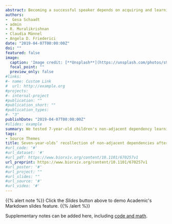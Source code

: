 ```yaml
---
abstract: Becoming a successful speaker depends on acquiring and learning grammatical dependencies between neighboring and non-neighboring linguistic elements (non-adjacent dependencies; NADs). Previous studies have demonstrated children’s and adults’ ability to distinguish NADs from NAD violations right after familiarization. However, demonstrating NAD-recollection and processing after retention is crucial to demonstrate NAD-learning. We tested 7-year-old’s NAD-learning in a natural, non-native language on one day and NAD-recollection on the next day by means of event-related potentials (ERPs). Our results revealed ERPs with a more positive amplitude to NAD violations than correct NADs after familiarization on day one, but ERPs with a more negative amplitude to NAD violations on day two. This change from more positive to more negative ERPs to NAD violations possibly indicates that children’s representations of NADs changed during an overnight retention period, potentially associated with children’s NAD-learning. Indeed, both ERP patterns (i.e., day one positive, day two negative) were related to stronger behavioral improvement (i.e., more correct answers on day two compared to day one) in a grammaticality judgment task from day one to day two. We suggest these findings to indicate that children showing more correct answers at day two, compared to day one, successfully built associative representations of NADs on day one and then successfully strengthened these associations during overnight retention, revealing NAD-recollection on day two. The present results suggest that 7-year-olds readily track NADs in a natural, non-native language and are able to show recollection after a retention period involving sleep, providing strong evidence of NAD-recollection.
authors:
-  Gesa Schaadt
- admin
- R. Muralikrishnan
- Claudia Männel
- Angela D. Friederici
date: "2019-04-07T00:00:00Z"
doi: ""
featured: false
image:
  caption: 'Image credit: [**Unsplash**](https://unsplash.com/photos/s9CC2SKySJM)'
  focal_point: ""
  preview_only: false
#links:
#- name: Custom Link
#  url: http://example.org
#projects:
#- internal-project
#publication: ""
#publication_short: ""
#publication_types:
#- "3"
publishDate: "2019-04-07T00:00:00Z"
#slides: example
summary: We tested 7-year-old children's non-adjacent dependency learning in a foreign language before and after sleep using ERPs
tags:
- Source Themes
title: Seven-year-olds’ recollection of non-adjacent dependencies after overnight retention
#url_code: '#'
#url_dataset: '#'
#url_pdf: https://www.biorxiv.org/content/10.1101/670257v1
url_preprint: https://www.biorxiv.org/content/10.1101/670257v1
#url_poster: '#'
#url_project: ""
#url_slides: ""
#url_source: '#'
#url_video: '#'
---
```


{{% alert note %}}
Click the *Slides* button above to demo Academic's Markdown slides feature.
{{% /alert %}}

Supplementary notes can be added here, including [code and math](https://sourcethemes.com/academic/docs/writing-markdown-latex/).
